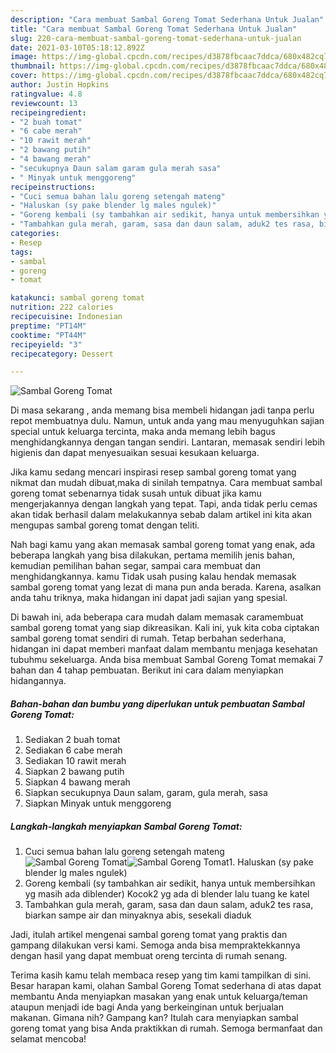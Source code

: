```yaml
---
description: "Cara membuat Sambal Goreng Tomat Sederhana Untuk Jualan"
title: "Cara membuat Sambal Goreng Tomat Sederhana Untuk Jualan"
slug: 220-cara-membuat-sambal-goreng-tomat-sederhana-untuk-jualan
date: 2021-03-10T05:18:12.892Z
image: https://img-global.cpcdn.com/recipes/d3878fbcaac7ddca/680x482cq70/sambal-goreng-tomat-foto-resep-utama.jpg
thumbnail: https://img-global.cpcdn.com/recipes/d3878fbcaac7ddca/680x482cq70/sambal-goreng-tomat-foto-resep-utama.jpg
cover: https://img-global.cpcdn.com/recipes/d3878fbcaac7ddca/680x482cq70/sambal-goreng-tomat-foto-resep-utama.jpg
author: Justin Hopkins
ratingvalue: 4.8
reviewcount: 13
recipeingredient:
- "2 buah tomat"
- "6 cabe merah"
- "10 rawit merah"
- "2 bawang putih"
- "4 bawang merah"
- "secukupnya Daun salam garam gula merah sasa"
- " Minyak untuk menggoreng"
recipeinstructions:
- "Cuci semua bahan lalu goreng setengah mateng"
- "Haluskan (sy pake blender lg males ngulek)"
- "Goreng kembali (sy tambahkan air sedikit, hanya untuk membersihkan yg masih ada diblender) Kocok2 yg ada di blender lalu tuang ke katel"
- "Tambahkan gula merah, garam, sasa dan daun salam, aduk2 tes rasa, biarkan sampe air dan minyaknya abis, sesekali diaduk"
categories:
- Resep
tags:
- sambal
- goreng
- tomat

katakunci: sambal goreng tomat 
nutrition: 222 calories
recipecuisine: Indonesian
preptime: "PT14M"
cooktime: "PT44M"
recipeyield: "3"
recipecategory: Dessert

---
```



![Sambal Goreng Tomat](https://img-global.cpcdn.com/recipes/d3878fbcaac7ddca/680x482cq70/sambal-goreng-tomat-foto-resep-utama.jpg)

Di masa  sekarang , anda memang bisa membeli hidangan jadi tanpa perlu repot membuatnya dulu. Namun, untuk anda yang mau menyuguhkan sajian special untuk keluarga tercinta, maka anda memang lebih bagus menghidangkannya dengan tangan sendiri. Lantaran, memasak sendiri lebih higienis dan dapat menyesuaikan sesuai kesukaan keluarga.

Jika kamu sedang mencari inspirasi resep sambal goreng tomat yang nikmat dan mudah dibuat,maka di sinilah tempatnya. Cara membuat sambal goreng tomat  sebenarnya tidak susah untuk dibuat jika kamu mengerjakannya dengan langkah yang tepat. Tapi, anda tidak perlu cemas akan tidak berhasil dalam melakukannya 
sebab dalam artikel ini kita akan mengupas sambal goreng tomat dengan teliti.  



Nah bagi kamu yang akan memasak sambal goreng tomat yang enak, ada beberapa langkah yang bisa dilakukan, pertama memilih jenis bahan, kemudian pemilihan bahan segar, sampai cara membuat dan menghidangkannya. kamu Tidak usah pusing kalau hendak memasak sambal goreng tomat yang lezat di mana pun anda berada. Karena, asalkan anda  tahu triknya, maka hidangan ini dapat jadi sajian yang spesial.

Di bawah ini, ada beberapa cara mudah dalam memasak caramembuat sambal goreng tomat yang siap dikreasikan. Kali ini, yuk kita coba ciptakan sambal goreng tomat sendiri di rumah. Tetap berbahan sederhana, hidangan ini dapat memberi manfaat dalam membantu menjaga kesehatan tubuhmu sekeluarga. Anda bisa membuat Sambal Goreng Tomat memakai 7 bahan dan 4 tahap pembuatan. Berikut ini cara dalam menyiapkan hidangannya.

<!--inarticleads1-->

##### Bahan-bahan dan bumbu yang diperlukan untuk pembuatan Sambal Goreng Tomat:

1. Sediakan 2 buah tomat
1. Sediakan 6 cabe merah
1. Sediakan 10 rawit merah
1. Siapkan 2 bawang putih
1. Siapkan 4 bawang merah
1. Siapkan secukupnya Daun salam, garam, gula merah, sasa
1. Siapkan  Minyak untuk menggoreng




<!--inarticleads2-->

##### Langkah-langkah menyiapkan Sambal Goreng Tomat:

1. Cuci semua bahan lalu goreng setengah mateng
<img src="https://img-global.cpcdn.com/steps/d971c703106a9f84/160x128cq70/sambal-goreng-tomat-langkah-memasak-1-foto.jpg" alt="Sambal Goreng Tomat"><img src="https://img-global.cpcdn.com/steps/e43bd7e8e58e8a8c/160x128cq70/sambal-goreng-tomat-langkah-memasak-1-foto.jpg" alt="Sambal Goreng Tomat">1. Haluskan (sy pake blender lg males ngulek)
1. Goreng kembali (sy tambahkan air sedikit, hanya untuk membersihkan yg masih ada diblender) Kocok2 yg ada di blender lalu tuang ke katel
1. Tambahkan gula merah, garam, sasa dan daun salam, aduk2 tes rasa, biarkan sampe air dan minyaknya abis, sesekali diaduk




Jadi, itulah artikel mengenai  sambal goreng tomat  yang praktis dan gampang dilakukan versi kami. Semoga anda bisa mempraktekkannya dengan hasil yang dapat membuat oreng tercinta di rumah senang. 

Terima kasih kamu telah membaca resep yang tim kami tampilkan di sini. Besar harapan kami, olahan  Sambal Goreng Tomat sederhana di atas dapat membantu Anda menyiapkan masakan yang enak untuk keluarga/teman ataupun menjadi ide bagi Anda yang berkeinginan untuk berjualan makanan. Gimana nih? Gampang kan? Itulah cara menyiapkan sambal goreng tomat yang bisa Anda praktikkan di rumah. Semoga bermanfaat dan selamat mencoba!

